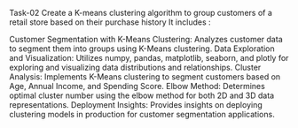 Task-02
Create a K-means clustering algorithm to group customers of a retail store based on their purchase history
It includes :

Customer Segmentation with K-Means Clustering: Analyzes customer data to segment them into groups using K-Means clustering.
Data Exploration and Visualization: Utilizes numpy, pandas, matplotlib, seaborn, and plotly for exploring and visualizing data distributions and relationships.
Cluster Analysis: Implements K-Means clustering to segment customers based on Age, Annual Income, and Spending Score.
Elbow Method: Determines optimal cluster number using the elbow method for both 2D and 3D data representations.
Deployment Insights: Provides insights on deploying clustering models in production for customer segmentation applications.
